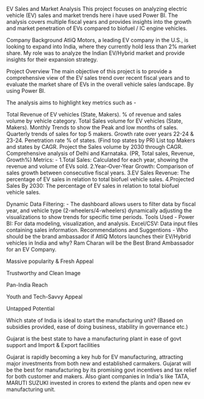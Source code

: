EV Sales and Market Analysis
This project focuses on analyzing electric vehicle (EV) sales and market trends here i have used Power BI. The analysis covers multiple fiscal years and provides insights into the growth and market penetration of EVs compared to biofuel / IC engine vehicles.

Company Background AtliQ Motors, a leading EV company in the U.S., is looking to expand into India, where they currently hold less than 2% market share. My role was to analyze the Indian EV/Hybrid market and provide insights for their expansion strategy.

Project Overview
The main objective of this project is to provide a comprehensive view of the EV sales trend over recent fiscal years and to evaluate the market share of EVs in the overall vehicle sales landscape. By using Power BI.

The analysis aims to highlight key metrics such as -

Total Revenue of EV vehicles (State, Makers).
% of revenue and sales volume by vehicle category.
Total Sales volume for EV vehicles (State, Makers).
Monthly Trends to show the Peak and low months of sales.
Quarterly trends of sales for top 5 makers.
Growth rate over years 22-24 & 23-24.
Penetration rate % of states. (Find top states by PR)
List top Makers and states by CAGR.
Project the Sales volume by 2030 through CAGR.
Comprehensive analysis of Delhi and Karnataka. (PR, Total sales, Revenue, Growth%)
Metrics: -
1.Total Sales: Calculated for each year, showing the revenue and volume of EVs sold. 2.Year-Over-Year Growth: Comparison of sales growth between consecutive fiscal years. 3.EV Sales Revenue: The percentage of EV sales in relation to total biofuel vehicle sales. 4.Projected Sales By 2030: The percentage of EV sales in relation to total biofuel vehicle sales.

Dynamic Data Filtering: -
The dashboard allows users to filter data by fiscal year, and vehicle type (2-wheelers/4-wheelers) dynamically adjusting the visualizations to show trends for specific time periods.
Tools Used -
Power BI: For data modeling, visualization, and analysis.
Excel/CSV: Data input files containing sales information.
Recommendations and Suggentions -
Who should be the brand ambassador if AtliQ Motors launches their EV/Hybrid vehicles in India and why?
Ram Charan will be the Best Brand Ambassador for an EV Company.

Massive popularity & Fresh Appeal

Trustworthy and Clean Image

Pan-India Reach

Youth and Tech-Savvy Appeal

Untapped Potential

Which state of India is ideal to start the manufacturing unit? (Based on subsidies provided, ease of doing business, stability in governance etc.)

Gujarat is the best state to have a manufacturing plant in ease of govt support and Import & Export facilities

Gujarat is rapidly becoming a key hub for EV manufacturing, attracting major investments from both new and established carmakers. Gujarat will be the best for manufacturing by its promising govt incentives and tax relief for both customer and makers. Also giant companies in India's like TATA, MARUTI SUZUKI invested in crores to extend the plants and open new ev manufacturing unit.
